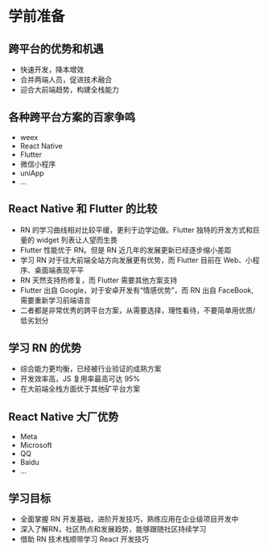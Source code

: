 # 学前准备

## 跨平台的优势和机遇

* 快速开发，降本增效
* 合并两端人员，促进技术融合
* 迎合大前端趋势，构建全栈能力

## 各种跨平台方案的百家争鸣

* weex
* React Native
* Flutter
* 微信小程序
* uniApp
* …

## React Native 和 Flutter 的比较

* RN 的学习曲线相对比较平缓，更利于边学边做。Flutter 独特的开发方式和巨量的 widget 列表让人望而生畏
* Flutter 性能优于 RN。但是 RN 近几年的发展更新已经逐步缩小差距
* 学习 RN 对于往大前端全站方向发展更有优势，而 Flutter 目前在 Web、小程序、桌面端表现平平
* RN 天然支持热修复，而 Flutter 需要其他方案支持
* Flutter 出自 Google，对于安卓开发有“情感优势”，而 RN 出自 FaceBook, 需要重新学习前端语言
* 二者都是非常优秀的跨平台方案，从需要选择，理性看待，不要简单用优质/低劣划分

## 学习 RN 的优势

* 综合能力更均衡，已经被行业验证的成熟方案
* 开发效率高，JS 复用率最高可达 95%
* 在大前端全栈方面优于其他矿平台方案

## React Native 大厂优势

* Meta
* Microsoft
* QQ
* Baidu
* …

## 学习目标

* 全面掌握 RN 开发基础，进阶开发技巧，熟练应用在企业级项目开发中
* 深入了解RN，社区热点和发展趋势，能够跟随社区持续学习
* 借助 RN 技术栈顺带学习 React 开发技巧

